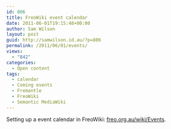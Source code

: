 ```yaml
---
id: 806
title: FreoWiki event calendar
date: 2011-06-01T19:15:48+00:00
author: Sam Wilson
layout: post
guid: http://samwilson.id.au/?p=806
permalink: /2011/06/01/events/
views:
  - "842"
categories:
  - Open content
tags:
  - calendar
  - Coming events
  - Fremantle
  - FreoWiki
  - Semantic MediaWiki
---
```

Setting up a event calendar in FreoWiki: [freo.org.au/wiki/Events](http://freo.org.au/wiki/Events).